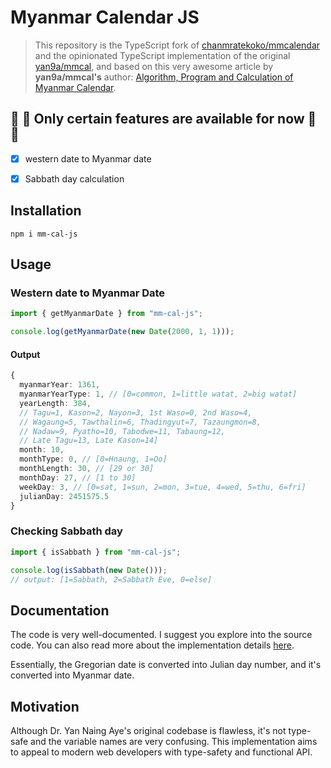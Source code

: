 # Myanmar Calendar JS

> This repository is the TypeScript fork of [chanmratekoko/mmcalendar](https://github.com/chanmratekoko/mmcalendar) and the opinionated TypeScript implementation of the original [yan9a/mmcal](https://github.com/yan9a/mmcal), and based on this very awesome article by **yan9a/mmcal's** author: [Algorithm, Program and Calculation of Myanmar Calendar](https://cool-emerald.blogspot.com/2013/06/algorithm-program-and-calculation-of.html).

##  🚧 🚧 Only certain features are available for now 🚧 🚧
- [x] western date to Myanmar date

- [x] Sabbath day calculation


## Installation

```shell
npm i mm-cal-js
```

## Usage

### Western date to Myanmar Date

```ts
import { getMyanmarDate } from "mm-cal-js";

console.log(getMyanmarDate(new Date(2000, 1, 1)));
```

#### Output

```ts
{
  myanmarYear: 1361,
  myanmarYearType: 1, // [0=common, 1=little watat, 2=big watat]
  yearLength: 384,
  // Tagu=1, Kason=2, Nayon=3, 1st Waso=0, 2nd Waso=4,
  // Wagaung=5, Tawthalin=6, Thadingyut=7, Tazaungmon=8,
  // Nadaw=9, Pyatho=10, Tabodwe=11, Tabaung=12,
  // Late Tagu=13, Late Kason=14]
  month: 10,
  monthType: 0, // [0=Hnaung, 1=Oo]
  monthLength: 30, // [29 or 30]
  monthDay: 27, // [1 to 30]
  weekDay: 3, // [0=sat, 1=sun, 2=mon, 3=tue, 4=wed, 5=thu, 6=fri]
  julianDay: 2451575.5
}
```

### Checking Sabbath day

```ts
import { isSabbath } from "mm-cal-js";

console.log(isSabbath(new Date()));
// output: [1=Sabbath, 2=Sabbath Eve, 0=else]
```

## Documentation
The code is very well-documented. I suggest you explore into the source code. You can also read more about the implementation details [here](https://cool-emerald.blogspot.com/2013/06/algorithm-program-and-calculation-of.html).

Essentially, the Gregorian date is converted into Julian day number, and it's converted into Myanmar date.


## Motivation

Although Dr. Yan Naing Aye's original codebase is flawless, it's not type-safe and the variable names are very confusing. This implementation aims to appeal to modern web developers with type-safety and functional API.
